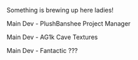 Something is brewing up here ladies!

Main Dev - PlushBanshee
Project Manager

Main Dev - AG1k
Cave Textures

Main Dev - Fantactic
???